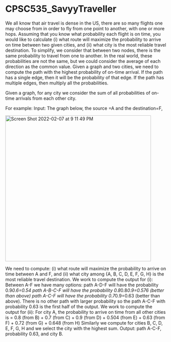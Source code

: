 # CPSC535_SavyyTraveller

We all know that air travel is dense in the US, there are so many flights one may choose from in order to fly from one point to another, with one or more hops. Assuming that you know what probability each flight is on time, you would like to calculate (i) what route will maximize the probability to arrive on time between two given cities, and (ii) what city is the most reliable travel destination. To simplify, we consider that between two nodes, there is the same probability to travel from one to another. In the real world, these probabilities are not the same, but we could consider the average of each direction as the common value.
Given a graph and two cities, we need to compute the path with the highest probability of on-time arrival. If the path has a single edge, then it will be the probability of that edge. If the path has multiple edges, then multiply all the probabilities.

Given a graph, for any city we consider the sum of all probabilities of on-time arrivals from each other city.

For example:
Input: The graph below, the source =A and the destination=F,

<img width="456" alt="Screen Shot 2022-02-07 at 9 11 49 PM" src="https://user-images.githubusercontent.com/71597613/152922656-16937808-0800-4165-8ec2-da7a3c4ebd03.png">


We need to compute: 
(i) what route will maximize the probability to arrive on time between A and F, and 
(ii) what city among {A, B, C, D, E, F, G, H} is the most reliable travel destination.
We work to compute the output for (i):
Between A-F we have many options:
path A-D-F will have the probability 0.9*0.6=0.54
path A-B-C-F will have the probability 0.8*0.8*0.9=0.576 (better than above)
path A-C-F will have the probability 0.7*0.9=0.63 (better than above).
There is no other path with larger probability so the path A-C-F with probability 0.63 is the first half of the output.
We work to compute the output for (ii):
For city A, the probability to arrive on time from all other cities is = 0.8 (from B) + 0.7 (from C) + 0.9 (from D) + 0.504 (from E) + 0.63 (from F) + 0.72 (from G) + 0.648 (from H)
Similarly we compute for cities B, C, D, E, F, G, H and we select the city with the highest sum.
Output: path A-C-F, probability 0.63, and city B.

